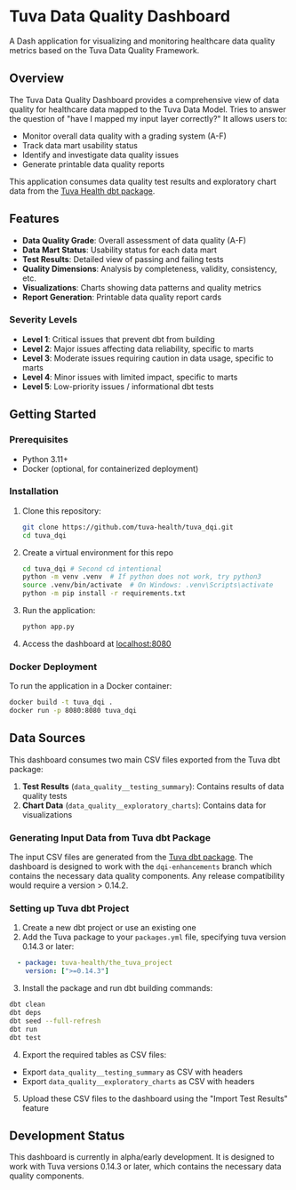 # Tuva Data Quality Dashboard

A Dash application for visualizing and monitoring healthcare data quality metrics based on the Tuva Data Quality 
Framework.

## Overview

The Tuva Data Quality Dashboard provides a comprehensive view of data quality for healthcare data mapped to the Tuva 
Data Model. Tries to answer the question of "have I mapped my input layer correctly?" It allows users to:

- Monitor overall data quality with a grading system (A-F)
- Track data mart usability status
- Identify and investigate data quality issues
- Generate printable data quality reports

This application consumes data quality test results and exploratory chart data from 
the [Tuva Health dbt package](https://github.com/tuva-health/tuva).

## Features

- **Data Quality Grade**: Overall assessment of data quality (A-F)
- **Data Mart Status**: Usability status for each data mart
- **Test Results**: Detailed view of passing and failing tests
- **Quality Dimensions**: Analysis by completeness, validity, consistency, etc.
- **Visualizations**: Charts showing data patterns and quality metrics
- **Report Generation**: Printable data quality report cards

### Severity Levels
-  **Level 1**: Critical issues that prevent dbt from building  
-  **Level 2**: Major issues affecting data reliability, specific to marts  
-  **Level 3**: Moderate issues requiring caution in data usage, specific to marts  
-  **Level 4**: Minor issues with limited impact, specific to marts  
-  **Level 5**: Low-priority issues / informational dbt tests

## Getting Started

### Prerequisites

- Python 3.11+
- Docker (optional, for containerized deployment)

### Installation

1. Clone this repository:
   ```bash
   git clone https://github.com/tuva-health/tuva_dqi.git
   cd tuva_dqi
   ```
2. Create a virtual environment for this repo
    ```bash
    cd tuva_dqi # Second cd intentional
    python -m venv .venv  # If python does not work, try python3
    source .venv/bin/activate  # On Windows: .venv\Scripts\activate
    python -m pip install -r requirements.txt
    ```
3.	Run the application:
    ```bash
    python app.py
    ```
4. Access the dashboard at [localhost:8080](http://localhost:8080)

### Docker Deployment
To run the application in a Docker container:
```bash
docker build -t tuva_dqi .
docker run -p 8080:8080 tuva_dqi
```
## Data Sources
This dashboard consumes two main CSV files exported from the Tuva dbt package:
	
1.	**Test Results** (`data_quality__testing_summary`): Contains results of data quality tests
2.	**Chart Data** (`data_quality__exploratory_charts`): Contains data for visualizations

### Generating Input Data from Tuva dbt Package

The input CSV files are generated from the [Tuva dbt package](https://github.com/tuva-health/tuva). The dashboard is
designed to work with the `dqi-enhancements` branch which contains the necessary data quality components. 
Any release compatibility would require a version > 0.14.2.

### Setting up Tuva dbt Project

1. Create a new dbt project or use an existing one
2.	Add the Tuva package to your `packages.yml` file, specifying tuva version 0.14.3 or later:
```yml
  - package: tuva-health/the_tuva_project
    version: [">=0.14.3"]
```
3.	Install the package and run dbt building commands:
```bash
dbt clean
dbt deps
dbt seed --full-refresh
dbt run
dbt test
```

4.	Export the required tables as CSV files:
* Export `data_quality__testing_summary` as CSV with headers
* Export `data_quality__exploratory_charts` as CSV with headers
5.	Upload these CSV files to the dashboard using the "Import Test Results" feature

## Development Status
This dashboard is currently in alpha/early development. It is designed to work 
with Tuva versions 0.14.3 or later, which contains the necessary data quality components.
